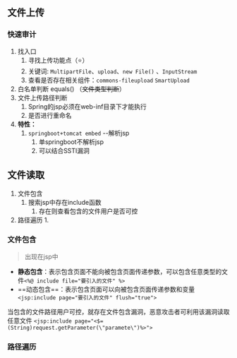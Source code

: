 ## 文件上传



### 快速审计
1. 找入口
	1. 寻找上传功能点（⭐）
	2. 关键词: `MultipartFile`、`upload`、`new File()` 、`InputStream`
	3. 查看是否存在相关组件：`commons-fileupload` `SmartUpload`
2. 白名单判断 equals() （~~文件类型判断~~）
3. 文件上传路径判断
	1. Spring的jsp必须在web-inf目录下才能执行
	2. 是否进行重命名
4. **特性：**
	1. `springboot+tomcat embed` --解析jsp
		1. 单springboot不解析jsp
		2. 可以结合SSTI漏洞


## 文件读取
1. 文件包含
	1. 搜索jsp中存在include函数
		1. 存在则查看包含的文件用户是否可控
2. 路径遍历
	1. 

### 文件包含

>出现在jsp中
- **静态包含**：表示包含页面不能向被包含页面传递参数，可以包含任意类型的文件`<%@ include file="要引入的文件" %>`
- ==动态包含==：表示包含页面可以向被包含页面传递参数和变量 `<jsp:include page="要引入的文件" flush="true">`

当包含的文件路径用户可控，就存在文件包含漏洞，恶意攻击者可利用该漏洞读取任意文件
`<jsp:include page="<$=(String)request.getParameter(\"paramete\")%>">`

### 路径遍历




